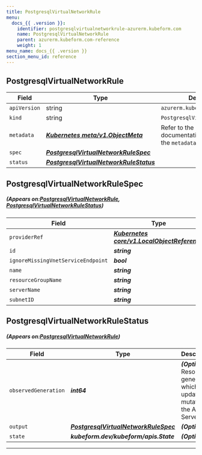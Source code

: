 ```yaml
---
title: PostgresqlVirtualNetworkRule
menu:
  docs_{{ .version }}:
    identifier: postgresqlvirtualnetworkrule-azurerm.kubeform.com
    name: PostgresqlVirtualNetworkRule
    parent: azurerm.kubeform.com-reference
    weight: 1
menu_name: docs_{{ .version }}
section_menu_id: reference
---
```


## PostgresqlVirtualNetworkRule
| Field | Type | Description |
| ------ | ----- | ----------- |
| `apiVersion` | string | `azurerm.kubeform.com/v1alpha1` |
|    `kind` | string | `PostgresqlVirtualNetworkRule` |
| `metadata` | ***[Kubernetes meta/v1.ObjectMeta](https://kubernetes.io/docs/reference/generated/kubernetes-api/v1.13/#objectmeta-v1-meta)***|Refer to the Kubernetes API documentation for the fields of the `metadata` field.|
| `spec` | ***[PostgresqlVirtualNetworkRuleSpec](#PostgresqlVirtualNetworkRuleSpec)***||
| `status` | ***[PostgresqlVirtualNetworkRuleStatus](#PostgresqlVirtualNetworkRuleStatus)***||
## PostgresqlVirtualNetworkRuleSpec
##### (Appears on:[PostgresqlVirtualNetworkRule](#PostgresqlVirtualNetworkRule), [PostgresqlVirtualNetworkRuleStatus](#PostgresqlVirtualNetworkRuleStatus))
| Field | Type | Description |
| ------ | ----- | ----------- |
| `providerRef` | ***[Kubernetes core/v1.LocalObjectReference](https://kubernetes.io/docs/reference/generated/kubernetes-api/v1.13/#localobjectreference-v1-core)***||
| `id` | ***string***||
| `ignoreMissingVnetServiceEndpoint` | ***bool***| ***(Optional)*** |
| `name` | ***string***||
| `resourceGroupName` | ***string***||
| `serverName` | ***string***||
| `subnetID` | ***string***||
## PostgresqlVirtualNetworkRuleStatus
##### (Appears on:[PostgresqlVirtualNetworkRule](#PostgresqlVirtualNetworkRule))
| Field | Type | Description |
| ------ | ----- | ----------- |
| `observedGeneration` | ***int64***| ***(Optional)*** Resource generation, which is updated on mutation by the API Server.|
| `output` | ***[PostgresqlVirtualNetworkRuleSpec](#PostgresqlVirtualNetworkRuleSpec)***| ***(Optional)*** |
| `state` | ***kubeform.dev/kubeform/apis.State***| ***(Optional)*** |
---
